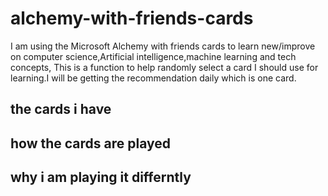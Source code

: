 # alchemy-with-friends-cards
I am using the Microsoft Alchemy with friends cards to learn new/improve on computer science,Artificial intelligence,machine learning and tech concepts,  This is a function to help randomly select a card I should use for learning.I will be getting the recommendation daily which is one card.
## the cards i have 
## how the cards are played
## why i am playing it differntly
